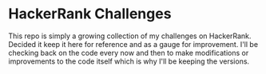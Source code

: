 # HackerRank Challenges

This repo is simply a growing collection of my challenges on HackerRank. Decided it keep it here for reference and as a gauge for 
improvement. I'll be checking back on the code every now and then to make modifications or improvements to the code itself which
is why I'll be keeping the versions. 

